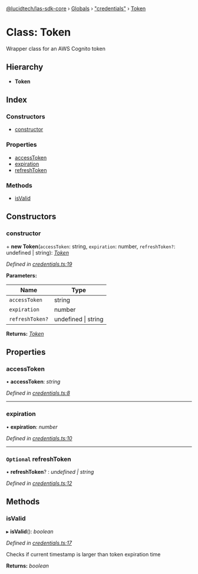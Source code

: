 [@lucidtech/las-sdk-core](../README.md) › [Globals](../globals.md) › ["credentials"](../modules/_credentials_.md) › [Token](_credentials_.token.md)

# Class: Token

Wrapper class for an AWS Cognito token

## Hierarchy

* **Token**

## Index

### Constructors

* [constructor](_credentials_.token.md#constructor)

### Properties

* [accessToken](_credentials_.token.md#accesstoken)
* [expiration](_credentials_.token.md#expiration)
* [refreshToken](_credentials_.token.md#optional-refreshtoken)

### Methods

* [isValid](_credentials_.token.md#isvalid)

## Constructors

###  constructor

\+ **new Token**(`accessToken`: string, `expiration`: number, `refreshToken?`: undefined | string): *[Token](_credentials_.token.md)*

*Defined in [credentials.ts:19](https://github.com/LucidtechAI/las-sdk-js/blob/6ca7af3/packages/las-sdk-core/src/credentials.ts#L19)*

**Parameters:**

Name | Type |
------ | ------ |
`accessToken` | string |
`expiration` | number |
`refreshToken?` | undefined &#124; string |

**Returns:** *[Token](_credentials_.token.md)*

## Properties

###  accessToken

• **accessToken**: *string*

*Defined in [credentials.ts:8](https://github.com/LucidtechAI/las-sdk-js/blob/6ca7af3/packages/las-sdk-core/src/credentials.ts#L8)*

___

###  expiration

• **expiration**: *number*

*Defined in [credentials.ts:10](https://github.com/LucidtechAI/las-sdk-js/blob/6ca7af3/packages/las-sdk-core/src/credentials.ts#L10)*

___

### `Optional` refreshToken

• **refreshToken**? : *undefined | string*

*Defined in [credentials.ts:12](https://github.com/LucidtechAI/las-sdk-js/blob/6ca7af3/packages/las-sdk-core/src/credentials.ts#L12)*

## Methods

###  isValid

▸ **isValid**(): *boolean*

*Defined in [credentials.ts:17](https://github.com/LucidtechAI/las-sdk-js/blob/6ca7af3/packages/las-sdk-core/src/credentials.ts#L17)*

Checks if current timestamp is larger than token expiration time

**Returns:** *boolean*
